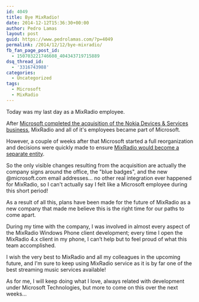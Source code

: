 ```yaml
---
id: 4049
title: Bye MixRadio!
date: 2014-12-12T15:36:30+00:00
author: Pedro Lamas
layout: post
guid: https://www.pedrolamas.com/?p=4049
permalink: /2014/12/12/bye-mixradio/
fb_fan_page_post_id:
  - 150703221746608_404343719715889
dsq_thread_id:
  - '3316743988'
categories:
  - Uncategorized
tags:
  - Microsoft
  - MixRadio
---
```


Today was my last day as a MixRadio employee.

After [Microsoft completed the acquisition of the Nokia Devices & Services business](https://www.pedrolamas.com/2014/04/25/bye-nokia-hello-microsoft/), MixRadio and all of it's employees became part of Microsoft.

However, a couple of weeks after that Microsoft started a full reorganization and decisions were quickly made to ensure [MixRadio would become a separate entity](http://www.theguardian.com/technology/2014/jul/18/nokia-mixradio-streaming-music-ios-android).

So the only visible changes resulting from the acquisition are actually the company signs around the office, the "blue badges", and the new @microsoft.com email addresses... no other real integration ever happened for MixRadio, so I can't actually say I felt like a Microsoft employee during this short period!

As a result of all this, plans have been made for the future of MixRadio as a new company that made me believe this is the right time for our paths to come apart.

During my time with the company, I was involved in almost every aspect of the MixRadio Windows Phone client development; every time I open the MixRadio 4.x client in my phone, I can’t help but to feel proud of what this team accomplished.

I wish the very best to MixRadio and all my colleagues in the upcoming future, and I'm sure to keep using MixRadio service as it is by far one of the best streaming music services available!

As for me, I will keep doing what I love, always related with development under Microsoft Technologies, but more to come on this over the next weeks...
